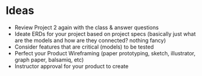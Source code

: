 # Ideas

- Review Project 2 again with the class & answer questions
- Ideate ERDs for your project based on project specs (basically just what are the models and how are they connected? nothing fancy)
- Consider features that are critical (models) to be tested
- Perfect your Product Wireframing (paper prototyping, sketch, illustrator, graph paper, balsamiq, etc)
- Instructor approval for your product to create
